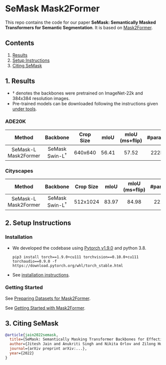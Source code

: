 # SeMask Mask2Former

This repo contains the code for our paper **SeMask: Semantically Masked Transformers for Semantic Segmentation**. It is based on [Mask2Former](https://github.com/facebookresearch/Mask2Former).

## Contents
1. [Results](#1-results)
2. [Setup Instructions](#2-setup-instructions)
3. [Citing SeMask](#3-citing-semask)

## 1. Results

- &dagger; denotes the backbones were pretrained on ImageNet-22k and 384x384 resolution images.
- Pre-trained models can be downloaded following the instructions given [under tools](tools/README.md).

### ADE20K

| Method | Backbone | Crop Size | mIoU | mIoU (ms+flip) | #params | config | Checkpoint |
|   :---:| :---:    | :---:     | :---:| :---:          | :---:   | :---:  |    :---:   |
| SeMask-L Mask2Former | SeMask Swin-L<sup>&dagger;</sup> | 640x640 | 56.41  | 57.52 | 222M | [config](configs/ade20k/semantic-segmentation/semask_swin/maskformer2_semask_swin_large_IN21k_384_bs16_160k_res640.yaml) | TBD |

### Cityscapes

| Method | Backbone | Crop Size | mIoU | mIoU (ms+flip) | #params | config | Checkpoint |
|   :---:| :---:    | :---:     | :---:| :---:          | :---:   | :---:  |    :---:   |
| SeMask-L Mask2Former | SeMask Swin-L<sup>&dagger;</sup> | 512x1024 | 83.97  | 84.98 | 222M | [config](SeMask-Mask2Former/configs/cityscapes/semantic-segmentation/semask_swin/maskformer2_semask_swin_large_IN21k_384_bs16_90k.yaml) | TBD |

## 2. Setup Instructions

### Installation
- We developed the codebase using [Pytorch v1.9.0](https://pytorch.org/get-started/locally/) and python 3.8.
  ```
  pip3 install torch==1.9.0+cu111 torchvision==0.10.0+cu111 torchaudio==0.9.0 -f https://download.pytorch.org/whl/torch_stable.html
  ```
- See [installation instructions](INSTALL.md).

### Getting Started

See [Preparing Datasets for Mask2Former](datasets/README.md).

See [Getting Started with Mask2Former](GETTING_STARTED.md).

## 3. Citing SeMask

```BibTeX
@article{jain2022semask,
  title={SeMask: Semantically Masking Transformer Backbones for Effective Semantic Segmentation},
  author={Jitesh Jain and Anukriti Singh and Nikita Orlov and Zilong Huang and Jiachen Li and Steven Walton and Humphrey Shi},
  journal={arXiv preprint arXiv:...},
  year={2022}
}
```
